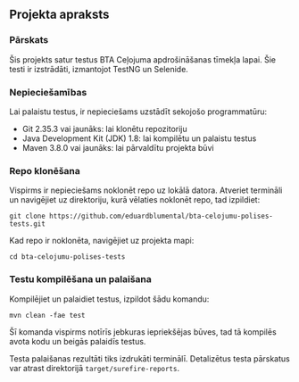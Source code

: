 ## Projekta apraksts

### Pārskats

Šis projekts satur testus BTA Ceļojuma apdrošināšanas tīmekļa lapai. Šie testi ir izstrādāti, izmantojot TestNG un Selenide.
### Nepieciešamības

Lai palaistu testus, ir nepieciešams uzstādīt sekojošo programmatūru:

- Git 2.35.3 vai jaunāks: lai klonētu repozitoriju
- Java Development Kit (JDK) 1.8: lai kompilētu un palaistu testus
- Maven 3.8.0 vai jaunāks: lai pārvaldītu projekta būvi

### Repo klonēšana

Vispirms ir nepieciešams noklonēt repo uz lokālā datora. Atveriet termināli un navigējiet uz direktoriju, kurā vēlaties noklonēt repo, tad izpildiet:

```git clone https://github.com/eduardblumental/bta-celojumu-polises-tests.git```

Kad repo ir noklonēta, navigējiet uz projekta mapi:

```cd bta-celojumu-polises-tests```

### Testu kompilēšana un palaišana

Kompilējiet un palaidiet testus, izpildot šādu komandu:

```mvn clean -fae test```

Šī komanda vispirms notīrīs jebkuras iepriekšējas būves, tad tā kompilēs avota kodu un beigās palaidīs testus.

Testa palaišanas rezultāti tiks izdrukāti terminālī. Detalizētus testa pārskatus var atrast direktorijā `target/surefire-reports`.
